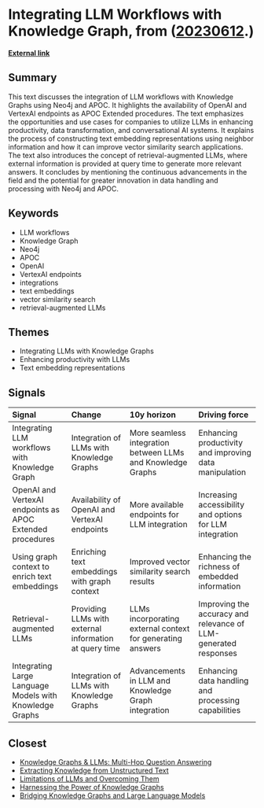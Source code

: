 # __Integrating LLM Workflows with Knowledge Graph__, from ([20230612](https://kghosh.substack.com/p/20230612).)

__[External link](https://towardsdatascience.com/integrate-llm-workflows-with-knowledge-graph-using-neo4j-and-apoc-27ef7e9900a2)__



## Summary

This text discusses the integration of LLM workflows with Knowledge Graphs using Neo4j and APOC. It highlights the availability of OpenAI and VertexAI endpoints as APOC Extended procedures. The text emphasizes the opportunities and use cases for companies to utilize LLMs in enhancing productivity, data transformation, and conversational AI systems. It explains the process of constructing text embedding representations using neighbor information and how it can improve vector similarity search applications. The text also introduces the concept of retrieval-augmented LLMs, where external information is provided at query time to generate more relevant answers. It concludes by mentioning the continuous advancements in the field and the potential for greater innovation in data handling and processing with Neo4j and APOC.

## Keywords

* LLM workflows
* Knowledge Graph
* Neo4j
* APOC
* OpenAI
* VertexAI endpoints
* integrations
* text embeddings
* vector similarity search
* retrieval-augmented LLMs

## Themes

* Integrating LLMs with Knowledge Graphs
* Enhancing productivity with LLMs
* Text embedding representations

## Signals

| Signal                                                    | Change                                                 | 10y horizon                                                 | Driving force                                                   |
|:----------------------------------------------------------|:-------------------------------------------------------|:------------------------------------------------------------|:----------------------------------------------------------------|
| Integrating LLM workflows with Knowledge Graph            | Integration of LLMs with Knowledge Graphs              | More seamless integration between LLMs and Knowledge Graphs | Enhancing productivity and improving data manipulation          |
| OpenAI and VertexAI endpoints as APOC Extended procedures | Availability of OpenAI and VertexAI endpoints          | More available endpoints for LLM integration                | Increasing accessibility and options for LLM integration        |
| Using graph context to enrich text embeddings             | Enriching text embeddings with graph context           | Improved vector similarity search results                   | Enhancing the richness of embedded information                  |
| Retrieval-augmented LLMs                                  | Providing LLMs with external information at query time | LLMs incorporating external context for generating answers  | Improving the accuracy and relevance of LLM-generated responses |
| Integrating Large Language Models with Knowledge Graphs   | Integration of LLMs with Knowledge Graphs              | Advancements in LLM and Knowledge Graph integration         | Enhancing data handling and processing capabilities             |

## Closest

* [Knowledge Graphs & LLMs: Multi-Hop Question Answering](0184d23e59d3dc6772ba06c6634f033b)
* [Extracting Knowledge from Unstructured Text](5d04744a3bee2ab6564f5e2ff60136d8)
* [Limitations of LLMs and Overcoming Them](9fd8c7460fe2d17a54694de66ebd64ca)
* [Harnessing the Power of Knowledge Graphs](69aa55d97023850224f4426e6782bb8b)
* [Bridging Knowledge Graphs and Large Language Models](fa3124e38f66a8d1e635e863f43d1ec0)